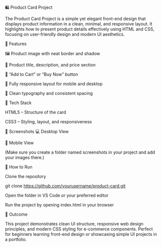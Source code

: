 🛍️ Product Card Project

The Product Card Project is a simple yet elegant front-end design that displays product information in a clean, minimal, and responsive layout. It highlights how to present product details effectively using HTML and CSS, focusing on user-friendly design and modern UI aesthetics.

🎯 Features

🖼️ Product image with neat border and shadow

📝 Product title, description, and price section

🛒 “Add to Cart” or “Buy Now” button

📱 Fully responsive layout for mobile and desktop

🎨 Clean typography and consistent spacing

🧰 Tech Stack

HTML5 – Structure of the card

CSS3 – Styling, layout, and responsiveness

📸 Screenshots
💻 Desktop View


📱 Mobile View

(Make sure you create a folder named screenshots in your project and add your images there.)

🚀 How to Run

Clone the repository

git clone https://github.com/yourusername/product-card.git


Open the folder in VS Code or your preferred editor

Run the project by opening index.html in your browser

🏁 Outcome

This project demonstrates clean UI structure, responsive web design principles, and modern CSS styling for e-commerce components. Perfect for beginners learning front-end design or showcasing simple UI projects in a portfolio.
